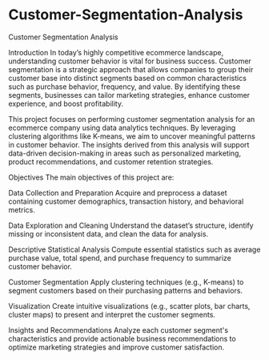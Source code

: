 # Customer-Segmentation-Analysis
Customer Segmentation Analysis

Introduction
In today’s highly competitive ecommerce landscape, understanding customer behavior is vital for business success. Customer segmentation is a strategic approach that allows companies to group their customer base into distinct segments based on common characteristics such as purchase behavior, frequency, and value. By identifying these segments, businesses can tailor marketing strategies, enhance customer experience, and boost profitability.

This project focuses on performing customer segmentation analysis for an ecommerce company using data analytics techniques. By leveraging clustering algorithms like K-means, we aim to uncover meaningful patterns in customer behavior. The insights derived from this analysis will support data-driven decision-making in areas such as personalized marketing, product recommendations, and customer retention strategies.

Objectives
The main objectives of this project are:

Data Collection and Preparation
Acquire and preprocess a dataset containing customer demographics, transaction history, and behavioral metrics.

Data Exploration and Cleaning
Understand the dataset’s structure, identify missing or inconsistent data, and clean the data for analysis.

Descriptive Statistical Analysis
Compute essential statistics such as average purchase value, total spend, and purchase frequency to summarize customer behavior.

Customer Segmentation
Apply clustering techniques (e.g., K-means) to segment customers based on their purchasing patterns and behaviors.

Visualization
Create intuitive visualizations (e.g., scatter plots, bar charts, cluster maps) to present and interpret the customer segments.

Insights and Recommendations
Analyze each customer segment's characteristics and provide actionable business recommendations to optimize marketing strategies and improve customer satisfaction.

